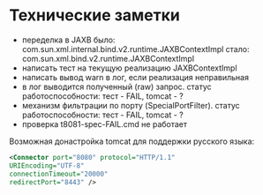 # Технические заметки

- переделка в JAXB 
было: com.sun.xml.internal.bind.v2.runtime.JAXBContextImpl
стало: com.sun.xml.bind.v2.runtime.JAXBContextImpl
- написать тест на текущую реализацию JAXBContextImpl
- написать вывод warn в лог, если реализация неправильная
- в лог выводится полученный (raw) запрос. статус работоспособности: тест - FAIL, tomcat - ?
- механизм фильтрации по порту (SpecialPortFilter). статус работоспособности: тест - FAIL, tomcat - ?
- проверка t8081-spec-FAIL.cmd не работает

Возможная донастройка tomcat для поддержки русского языка:
```xml
<Connector port="8080" protocol="HTTP/1.1"
URIEncoding="UTF-8"
connectionTimeout="20000"
redirectPort="8443" />
```
